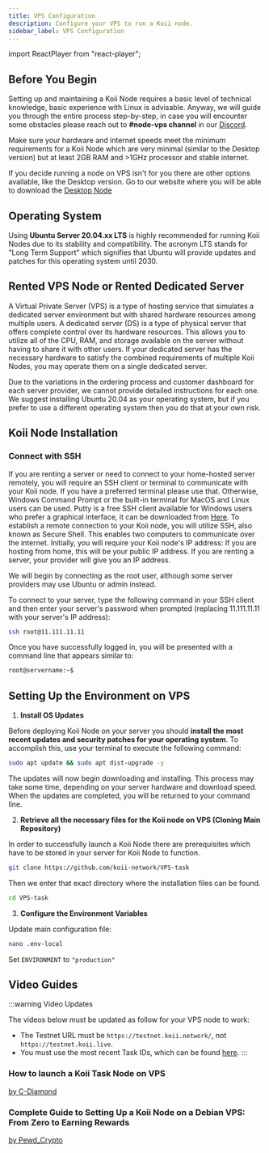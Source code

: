 ```yaml
---
title: VPS Configuration
description: Configure your VPS to run a Koii node.
sidebar_label: VPS Configuration
---
```


import ReactPlayer from "react-player";

## Before You Begin

Setting up and maintaining a Koii Node requires a basic level of technical knowledge, basic experience with Linux is advisable. Anyway, we will guide you through the entire process step-by-step, in case you will encounter some obstacles please reach out to **#node-vps channel** in our [Discord](https://discord.gg/koii-network).

Make sure your hardware and internet speeds meet the minimum requirements for a Koii Node which are very minimal (similar to the Desktop version) but at least 2GB RAM and >1GHz processor and stable internet.

If you decide running a node on VPS isn't for you there are other options available, like the Desktop version. Go to our website where you will be able to download the [Desktop Node](https://www.koii.network/nodes)

## Operating System

Using **Ubuntu Server 20.04.xx LTS** is highly recommended for running Koii Nodes due to its stability and compatibility. The acronym LTS stands for "Long Term Support" which signifies that Ubuntu will provide updates and patches for this operating system until 2030.

## Rented VPS Node or Rented Dedicated Server

A Virtual Private Server (VPS) is a type of hosting service that simulates a dedicated server environment but with shared hardware resources among multiple users. A dedicated server (DS) is a type of physical server that offers complete control over its hardware resources. This allows you to utilize all of the CPU, RAM, and storage available on the server without having to share it with other users. If your dedicated server has the necessary hardware to satisfy the combined requirements of multiple Koii Nodes, you may operate them on a single dedicated server.

Due to the variations in the ordering process and customer dashboard for each server provider, we cannot provide detailed instructions for each one. We suggest installing Ubuntu 20.04 as your operating system, but if you prefer to use a different operating system then you do that at your own risk.

## Koii Node Installation

### Connect with SSH

If you are renting a server or need to connect to your home-hosted server remotely, you will require an SSH client or terminal to communicate with your Koii node. If you have a preferred terminal please use that. Otherwise, Windows Command Prompt or the built-in terminal for MacOS and Linux users can be used. Putty is a free SSH client available for Windows users who prefer a graphical interface, it can be downloaded from [Here](https://www.putty.org/). To establish a remote connection to your Koii node, you will utilize SSH, also known as Secure Shell. This enables two computers to communicate over the internet. Initially, you will require your Koii node's IP address: If you are hosting from home, this will be your public IP address. If you are renting a server, your provider will give you an IP address.

We will begin by connecting as the root user, although some server providers may use Ubuntu or admin instead.

To connect to your server, type the following command in your SSH client and then enter your server's password when prompted (replacing 11.111.11.11 with your server's IP address):

```sh
ssh root@11.111.11.11
```

Once you have successfully logged in, you will be presented with a command line that appears similar to:

```sh
root@servername:~$
```

## Setting Up the Environment on VPS

1. **Install OS Updates**

Before deploying Koii Node on your server you should **install the most recent updates and security patches for your operating system**. To accomplish this, use your terminal to execute the following command:

```sh
sudo apt update && sudo apt dist-upgrade -y
```

The updates will now begin downloading and installing. This process may take some time, depending on your server hardware and download speed. When the updates are completed, you will be returned to your command line.

2. **Retrieve all the necessary files for the Koii node on VPS (Cloning Main Repository)**

In order to successfully launch a Koii Node there are prerequisites which have to be stored in your server for Koii Node to function.

```sh
git clone https://github.com/koii-network/VPS-task
```

Then we enter that exact directory where the installation files can be found.

```sh
cd VPS-task
```

3. **Configure the Environment Variables**

Update main configuration file:

```sh
nano .env-local
```

Set `ENVIRONMENT` to `"production"`

## Video Guides

:::warning Video Updates

The videos below must be updated as follow for your VPS node to work:

- The Testnet URL must be `https://testnet.koii.network/`, not `https://testnet.koii.live`.
- You must use the most recent Task IDs, which can be found [here](/faq/documentations/).
:::

### How to launch a Koii Task Node on VPS

[by C-Diamond](https://www.youtube.com/@c-diamond/videos)
<ReactPlayer width="100%" alt="youtube video embed by C-Diamond" controls url="https://youtu.be/fkcl98CYXWU?si=GGBxxkCY9RBVo1X4" />

### Complete Guide to Setting Up a Koii Node on a Debian VPS: From Zero to Earning Rewards

[by Pewd_Crypto](https://www.youtube.com/@pewdcrypto3985/videos)
<ReactPlayer width="100%" alt="youtube video embed by Pewd_Crypto" controls url="https://youtu.be/h9LkcSo29IA?si=rWZYygrQd0UZMUIJ" />
